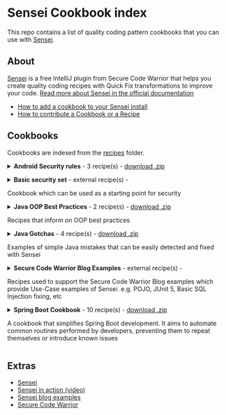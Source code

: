 # Sensei Cookbook index

This repo contains a list of quality coding pattern cookbooks that you can use with [Sensei](https://sensei-docs-beta.securecodewarrior.com).

## About

[Sensei](https://www.securecodewarrior.com/sensei) is a free IntelliJ plugin from Secure Code Warrior
that helps you create quality coding recipes with Quick Fix transformations to improve your code. [Read more about Sensei in the official documentation](https://sensei-docs-beta.securecodewarrior.com)

- [How to add a cookbook to your Sensei install](https://github.com/SecureCodeWarrior/public-cookbooks/wiki/How-to-add-a-cookbook)
- [How to contribute a Cookbook or a Recipe](https://github.com/SecureCodeWarrior/public-cookbooks/wiki/How-to-contribute-cookbooks)

## Cookbooks

Cookbooks are indexed from the [recipes](https://github.com/SecureCodeWarrior/public-cookbooks/tree/master/recipes) folder.

<details>
<summary><strong>Android Security rules</strong> - 3 recipe(s) -
<a href='https://github.com/SecureCodeWarrior/public-cookbooks/releases/download/latest/android.zip'>download .zip</a>
<p></p>
</summary>

Recipes created from security recommendations in the official Android documentation (https://developer.android.com/)

<h4>Overview</h4>
<ul>
<li>WebView best practices</li>
</ul>
</details>
<details>
<summary><strong>Basic security set</strong> - external recipe(s) -

<p>Cookbook which can be used as a starting point for security</p>
</summary>

<ul>
<li>49 recipes</li>
<li><a href="https://sensei-cookbook-registry.nonprod.securecodewarrior.com/securecodewarrior/security/basic-protection-set.zip">download .zip</a></li>
<li><a href="https://github.com/SecureCodeWarrior/cookbook-basic-protection-set.git">use .git</a></li>
</ul>

<p>
<em>This cookbook contains a set of low effort recipes that can be used to detect, fix and prevent common recurring critical and high severity vulnerabilities. Enabling this cookbook will set a security baseline. The expected outcome from this cookbook is not to fix issues that are currently present in the codebase. Because we expect that these flaws have been detected by existing security measures such as peer reviews, penetration tests, and SAST tools. The main purpose is that we prevent new instances of these issues from being introduced in the codebase. Because catching these typical flaws late during development or even in production would increase the cost and time of fixing the issues significantly. Overall, this cookbook gives you the opportunity to improve the state of security by preventing the reappearance from common flaws.</em>
</p>

<!--
Protection against code injection

*   org.yaml.snakeyaml.Yaml

Protection against sql injection

*   java.sql.Statement
*   java.sql.Connection

Protection against XML External Entities/Entity Expansion

*   javax.xml.parsers.DocumentBuilderFactory
*   javax.xml.parsers.SAXParserFactory
*   javax.xml.transform.TransformerFactory
*   javax.xml.validation.SchemaFactory
*   javax.xml.xpath.XPathFactory
-->

<h4 id="org-yaml-snakeyaml">org.yaml.snakeyaml</h4>
<p>Protection against code injection</p>
<ul>
<li>org.yaml.snakeyaml.Yaml</li>
</ul>
<h4 id="java-sql">java.sql</h4>
<p>Protection against sql injection</p>
<ul>
<li>java.sql.Statement</li>
<li>java.sql.Connection</li>
</ul>
<h4 id="java-xml">java.xml</h4>
<p>Protection against XML External Entities/Entity Expansion</p>
<ul>
<li>javax.xml.parsers.DocumentBuilderFactory</li>
<li>javax.xml.parsers.SAXParserFactory</li>
<li>javax.xml.transform.TransformerFactory</li>
<li>javax.xml.validation.SchemaFactory</li>
<li>javax.xml.xpath.XPathFactory</li>
</ul>


<details><summary><strong>Basic Protection Set Recipes List</strong>
| See <a href="https://github.com/SecureCodeWarrior/cookbook-basic-protection-set">Basic Protection Set Recipes</a> at GitHub
</summary>

<h4>Details</h4>
<dl>
<dt>Crypto: Cipher: Insecure Asymmetric Cryptographic Algorithm </dt>
<dd>This cryptographic algorithm is not recommended</dd>

<dt>Data Protection - Cryptography: Avoid cryptographic weakness: Use strong symmetric cryptographic algorithm </dt>
<dd>Could lead to cryptographic weakness</dd>

<dt>Crypto: KeyAgreement: Insecure Cryptographic Algorithm </dt>
<dd>This cryptographic algorithm is insecure</dd>

<dt>Crypto: KeyAgreement: Guide on Approved Cryptographic Algorithm</dt>
<dd>This cryptographic algorithm is not recommended</dd>

<dt>Crypto: KeyPair Generation: Insecure Cryptographic Algorithm </dt>
<dd>This cryptographic algorithm is insecure</dd>

<dt>Crypto: KeyPair Generation: Non Standard Cryptographic Algorithm </dt>
<dd>This cryptographic algorithm is not recommended</dd>

<dt>Crypto: KeyPair Generation: Approved Standard Cryptographic Algorithm </dt>
<dd>This cryptographic algorithm is not recommended</dd>

<dt>Crypto: Signature: Insecure Hashing Algorithm </dt>
<dd>This hashing algorithm is not recommended for cryptographic use</dd>

<dt>Crypto: Signature: Non Standard Hashing Algorithm </dt>
<dd>This hashing algorithm is not recommended for cryptographic use</dd>

<dt>Crypto: Signature: Approved Hashing Algorithm</dt>
<dd>This hashing algorithm is not recommended for cryptographic use</dd>

<dt>Data Protection - Cryptography: Avoid brute forcing: Use sufficiently long key sizes: keyGenerator </dt>
<dd>Could lead to brute forcing or other cryptographic weakness</dd>

<dt>Data Protection - Cryptography: Avoid cryptographic weakness: Use sufficiently long key sizes: keyGenerator bad value</dt>
<dd>Could lead to brute forcing or other cryptographic weakness</dd>

<dt>Data Protection - Cryptography: Avoid cryptographic weakness: Use appropriate key pair generation algorithm: insecure </dt>
<dd>Could lead to cryptographic weakness</dd>

<dt>Data Protection - Cryptography: Avoid cryptographic weakness: Use appropriate key pair generation algorithm: not recommended </dt>
<dd>Could lead to cryptographic weakness</dd>

<dt>Data Protection - Cryptography: Avoid cryptographic weakness: Use appropriate secret key generation algorithm: DES family </dt>
<dd>Could lead to cryptographic weakness</dd>

<dt>Data Protection - Cryptography: Avoid cryptographic weakness: Use appropriate secret key generation algorithm: Hmac family </dt>
<dd>Could lead to cryptographic weakness</dd>

<dt>Data Protection - Cryptography: Avoid cryptographic weakness: Use appropriate secret key generation algorithm: Hmac family 1</dt>
<dd>Could lead to cryptographic weakness</dd>

<dt>Data Protection - Cryptography: Avoid cryptographic weakness: Use appropriate secret key generation algorithm: Other algorithms </dt>
<dd>Could lead to cryptographic weakness</dd>

<dt>Data Protection - Cryptography: Avoid cryptographic weakness: Use appropriate secret key generation algorithm: insecure SecretKeyFactory </dt>
<dd>Could lead to cryptographic weakness</dd>

<dt>Data Protection - Cryptography: Avoid cryptographic weakness: Use appropriate secret key generation algorithm: not recommended SecretKeyFactory </dt>
<dd>This cryptographic algorithm is not recommended</dd>

<dt>Data Protection - Cryptography: Avoid cryptographic weakness: Use appropriate secret key generation algorithm: other SecretKeyFactory </dt>
<dd>Could lead to cryptographic weakness</dd>

<dt>Data Protection - Cryptography: Avoid cryptographic weakness: Use sufficiently long key sizes: keyPairGenerator </dt>
<dd>Could lead to brute forcing or other cryptographic weakness</dd>

<dt>Data Protection - Cryptography: Avoid cryptographic weakness: Use sufficiently long key sizes: keyPairGenerator bad value </dt>
<dd>Could lead to brute forcing or other cryptographic weakness</dd>

<dt>Data Protection - Secure Data Storage: Avoid data exposure: Use Cipher instead of NullCipher </dt>
<dd>Could lead to data exposure</dd>

<dt>Data: Injection: Parameterize LDAP Filters: DirContext#search</dt>
<dd>Could lead to LDAP Injection</dd>

<dt>Portability Flaw: Avoid locale dependent comparisons: equals after case conversion</dt>
<dd>Could behave differently based on the systems locale</dd>

<dt>TLS: Weak Encryption: Insecure Version </dt>
<dd>Could lead to Data Exposure</dd>

<dt>TLS: Weak Encryption: Outdated Version</dt>
<dd>Could lead to Data Exposure</dd>

<dt>Injection: Avoid XML Injection: Use setSchema </dt>
<dd>Could lead to XML Injection</dd>

<dt>Injection: Avoid XML Injection: Use setFeature </dt>
<dd>Could lead to XML Injection</dd>

<dt>Injection: Avoid XML Injection: setFeature with bad value</dt>
<dd>Could lead to XML Injection</dd>

<dt>Input Validation: Avoid XXE: Do not set DocumentBuilderFactory external-parameter-entities to true </dt>
<dd>Could lead to XXE</dd>

<dt>Input Validation: Avoid XXE: Do not set DocumentBuilderFactory load-external-dtd to true </dt>
<dd>Could lead to XXE</dd>

<dt>Input Validation: Avoid XXE: Do not set DocumentBuilderFactory setXIncludeAware to true </dt>
<dd>Could lead to XXE</dd>

<dt>Input Validation: Avoid XXE: Do not set DocumentBuilderFactory setExpandEntityReferences to true </dt>
<dd>Could lead to XXE</dd>

<dt>InputValidation: Avoid XXE: Do not set XMLInputFactory Property to true </dt>
<dd>Could lead to XXE</dd>

<dt>XML External Entities: DocumentBuilderFactory setExpandEntityReferences: to false </dt>
<dd>Could lead to XXE</dd>

<dt>XML External Entities: DocumentBuilderFactory setFeature: dissallow-doctype-decl </dt>
<dd>Could lead to XXE</dd>

<dt>XML External Entities: DocumentBuilderFactory setFeature: external-parameter-entities should be set first </dt>
<dd>Could lead to XXE</dd>

<dt>XML External Entities: DocumentBuilderFactory setFeature: load-external-dtd </dt>
<dd>Could lead to XXE</dd>

<dt>XML External Entities: DocumentBuilderFactory setXIncludeAware </dt>
<dd>Could lead to XXE</dd>

<dt>XML External Entities: DocumentBuilderFactory setFeature: dissallow-doctype-decl wrong boolean </dt>
<dd>Could lead to XXE</dd>

<dt>XML External Entities: XMLInputFactory.IS_SUPPORTING_EXTERNAL_ENTITIES</dt>
<dd>Could lead to XXE</dd>

<dt>XML External Entities: XMLInputFactory.SUPPORT_DTD</dt>
<dd>Could lead to XXE</dd>

<dt>Injection: Avoid SQL Injection: Use Parameterized Queries (PreparedStatement)</dt>
<dd>Could lead to SQL Injection</dd>

<dt>Injection: Avoid SQL Injection: Use Parameterized Queries (Statement)</dt>
<dd>Could lead to SQL Injection</dd>

<dt>Injection: Avoid Code Injection: Use SafeConstructor: no arguments</dt>
<dd>Could lead to Remote Code Execution</dd>

<dt>Injection: Avoid Code Injection: Use SafeConstructor: 1st argument of type Constructor</dt>
<dd>Could lead to Remote Code Execution</dd>

<dt>Injection: Avoid Code Injection: Use SafeConstructor: arguments, but no Constructor argument</dt>
<dd>Could lead to Remote Code Execution</dd>

</dl>

</details>
</details>
<details>
<summary><strong>Java OOP Best Practices</strong> - 2 recipe(s) -
<a href='https://github.com/SecureCodeWarrior/public-cookbooks/releases/download/latest/java-oop-best-practices.zip'>download .zip</a>
<p>Recipes that inform on OOP best practices</p>
</summary>

<h4>Overview</h4>
<ul>
<li>Don't expose internal Collections</li>
</ul>
</details>
<details>
<summary><strong>Java Gotchas</strong> - 4 recipe(s) -
<a href='https://github.com/SecureCodeWarrior/public-cookbooks/releases/download/latest/javagotchas.zip'>download .zip</a>
<p>Examples of simple Java mistakes that can be easily detected and fixed with Sensei</p>
</summary>

<h4>Overview</h4>
<ul>
<li>split "." does not split a string delimited by 'full stop' characters</li>
<li>Throwable.printStacktrace(...) methods can give an attacker valuable details about program operation.</li>
</ul>
</details>
<details>
<summary><strong>Secure Code Warrior Blog Examples</strong> - external recipe(s) -

<p>Recipes used to support the Secure Code Warrior Blog examples which provide Use-Case examples of Sensei. e.g. POJO, JUnit 5, Basic SQL Injection fixing, etc</p>
</summary>

<ul>
<li>19 recipes</li>
<li>See <a href="https://github.com/SecureCodeWarrior/sensei-blog-examples">Sensei Blog Examples Recipes</a> at GitHub</li>
</ul>

<!--
*   POJO
    *   Converting System.out.println to using a Logger
    *   Adding a Private Constructor to a Utility Class
    *   Basic Immutability
*   JUnit 5
    *   Adding and Removing Annotations
    *   Adding Parameters to Annotations
    *   Creating Library Documentation Links to Tutorials and Examples
    *   Amending Visibility Modifiers of Methods and Classes
*   Guice
    *   Detecting Forgotten Guice Dependency Injection Wiring
*   SQL Injection Fixes
    *   Fix SQL Injection Vulnerability
-->
<h4>Overview</h4>
<ul>
<li>POJO<ul>
<li>Converting System.out.println to using a Logger</li>
<li>Adding a Private Constructor to a Utility Class</li>
<li>Basic Immutability</li>
</ul>
</li>
<li>JUnit 5<ul>
<li>Adding and Removing Annotations</li>
<li>Adding Parameters to Annotations</li>
<li>Creating Library Documentation Links to Tutorials and Examples</li>
<li>Amending Visibility Modifiers of Methods and Classes</li>
</ul>
</li>
<li>Guice<ul>
<li>Detecting Forgotten Guice Dependency Injection Wiring</li>
</ul>
</li>
<li>SQL Injection Fixes<ul>
<li>Fix SQL Injection Vulnerability</li>
</ul>
</li>
</ul>



<details><summary>More Details</summary>
<dl>
<dt>JUnit: Make @Disabled @Test from SKIPTHIS</dt>
<dd>Stop naming methods SKIPTHIS, use @Disabled @Test instead</dd>

<dt>JUnit: in SkipThisTest remove @Disabled and revert to SKIPTHIS</dt>
<dd>remove @Disabled and revert to SKIPTHIS for demo purposes in the project</dd>

<dt>Logger: use logger instead of println</dt>
<dd>use logger instead of println - remember stop using System.out.println</dd>

<dt>Logger: add logger</dt>
<dd>Add logger to class</dd>

<dt>remember to add disabled description</dt>
<dd>@Disabled should really have a description explaining why</dd>

<dt>Junit docs link</dt>
<dd>Learn about JUnit @Test method</dd>

<dt>learn about parameterized tests</dt>
<dd>learn about parameterized tests</dd>

<dt>Static Classes: create private constructor</dt>
<dd>create a private constructor for static classes</dd>

<dt>Test Classes in JUnit 5 do not need to be public</dt>
<dd>Test Classes in JUnit 5 do not need to be public</dd>

<dt>JUnit: JUnit 5 test methods do not need to be public</dt>
<dd>JUnit 5 test methods do not need public visibility</dd>

<dt>Guice Injected Field Not Public</dt>
<dd>If the Injected field is not public then the code might not be wired up.</dd>

<dt>sql injection - use a parameterized query</dt>
<dd>execute query with untrusted inputs is vulnerable to SQL Injection</dd>

<dt>Immutable: use final classes to prevent extension</dt>
<dd>Make the classes final to prevent people extending as mutable</dd>

<dt>JUnit: Junit 5 Test classes do not need to be public</dt>
<dd>Junit 5 Test classes do not need to be public</dd>

<dt>Immutable: Fields should be final and set in the constructor</dt>
<dd>Making fields final can highlight mutability issues</dd>

<dt>Immutable: default constructor should set field values from parameters</dt>
<dd>avoid default constructor and create a private constructor that sets the field values</dd>

<dt>Immutable: delete public void setters</dt>
<dd>void setters can be replaced with use of constructor or static factory methods</dd>

<dt>Immutable: avoid setters that return values</dt>
<dd>avoid setters methods that return values</dd>

<dt>Immutable: avoid void methods</dt>
<dd>void methods have side-effects, return a new object or primitve instead</dd>
</dl>
</details>
</details>
<details>
<summary><strong>Spring Boot Cookbook</strong> - 10 recipe(s) -
<a href='https://github.com/SecureCodeWarrior/public-cookbooks/releases/download/latest/spring.zip'>download .zip</a>
<p>A cookbook that simplifies Spring Boot development. It aims to automate common routines
performed by developers, preventing them to repeat themselves or introduce known issues</p>
</summary>

It covers the following modules:
<ul>
<li>Spring Beans</li>
<li>Spring MVC</li>
<li>Spring Data</li>
<li>Spring Security</li>
</ul>
</details>

## Extras
- [Sensei](https://www.securecodewarrior.com/sensei)
- [Sensei in action (video)](https://www.youtube.com/watch?v=mjXGliXJ7M8)
- [Sensei blog examples](https://github.com/SecureCodeWarrior/sensei-blog-examples)
- [Secure Code Warrior](https://www.securecodewarrior.com)
